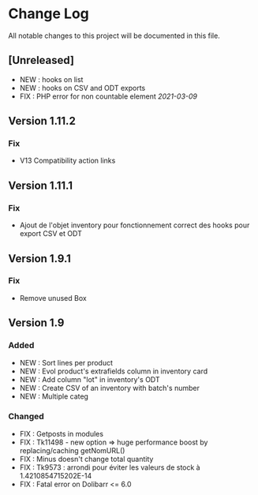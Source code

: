 # Change Log
All notable changes to this project will be documented in this file.

## [Unreleased]

- NEW : hooks on list
- NEW : hooks on CSV and ODT exports
- FIX : PHP error for non countable element *2021-03-09*

## Version 1.11.2

### Fix 

- V13 Compatibility action links

## Version 1.11.1

### Fix 

- Ajout de l'objet inventory pour fonctionnement correct des hooks pour export CSV et ODT

## Version 1.9.1

### Fix 

- Remove unused Box


## Version 1.9

### Added

- NEW : Sort lines per product
- NEW : Evol product's extrafields column in inventory card
- NEW : Add column "lot" in inventory's ODT
- NEW : Create CSV of an inventory with batch's number
- NEW : Multiple categ

### Changed

- FIX : Getposts in modules
- FIX : Tk11498 - new option => huge performance boost by replacing/caching getNomURL()
- FIX : Minus doesn't change total quantity
- FIX : Tk9573 : arrondi pour éviter les valeurs de stock à 1.4210854715202E-14
- FIX : Fatal error on Dolibarr <= 6.0
